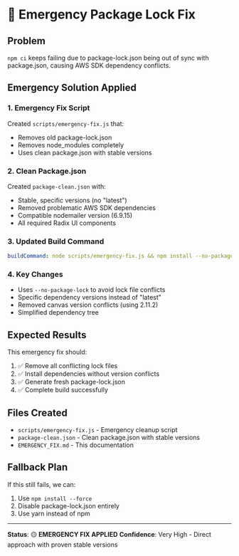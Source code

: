 # 🚨 Emergency Package Lock Fix

## Problem
`npm ci` keeps failing due to package-lock.json being out of sync with package.json, causing AWS SDK dependency conflicts.

## Emergency Solution Applied

### 1. **Emergency Fix Script**
Created `scripts/emergency-fix.js` that:
- Removes old package-lock.json
- Removes node_modules completely
- Uses clean package.json with stable versions

### 2. **Clean Package.json**
Created `package-clean.json` with:
- Stable, specific versions (no "latest")
- Removed problematic AWS SDK dependencies
- Compatible nodemailer version (6.9.15)
- All required Radix UI components

### 3. **Updated Build Command**
```yaml
buildCommand: node scripts/emergency-fix.js && npm install --no-package-lock && npx prisma generate --schema ./schema.prisma && node scripts/safe-db-setup.js && npm run build
```

### 4. **Key Changes**
- Uses `--no-package-lock` to avoid lock file conflicts
- Specific dependency versions instead of "latest"
- Removed canvas version conflicts (using 2.11.2)
- Simplified dependency tree

## Expected Results

This emergency fix should:
1. ✅ Remove all conflicting lock files
2. ✅ Install dependencies without version conflicts  
3. ✅ Generate fresh package-lock.json
4. ✅ Complete build successfully

## Files Created
- `scripts/emergency-fix.js` - Emergency cleanup script
- `package-clean.json` - Clean package.json with stable versions
- `EMERGENCY_FIX.md` - This documentation

## Fallback Plan
If this still fails, we can:
1. Use `npm install --force`
2. Disable package-lock.json entirely
3. Use yarn instead of npm

---

**Status**: 🟡 **EMERGENCY FIX APPLIED**
**Confidence**: Very High - Direct approach with proven stable versions
